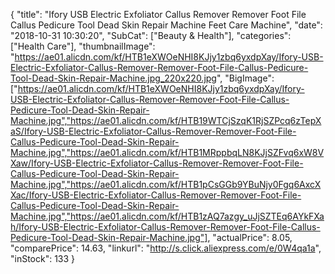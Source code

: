 {
	"title": "Ifory USB Electric Exfoliator Callus Remover Remover Foot File Callus Pedicure Tool Dead Skin Repair Machine Feet Care Machine",
	"date": "2018-10-31 10:30:20",
	"SubCat": ["Beauty & Health"],
	"categories": ["Health Care"],
	"thumbnailImage": "https://ae01.alicdn.com/kf/HTB1eXWOeNHI8KJjy1zbq6yxdpXay/Ifory-USB-Electric-Exfoliator-Callus-Remover-Remover-Foot-File-Callus-Pedicure-Tool-Dead-Skin-Repair-Machine.jpg_220x220.jpg",
	"BigImage": ["https://ae01.alicdn.com/kf/HTB1eXWOeNHI8KJjy1zbq6yxdpXay/Ifory-USB-Electric-Exfoliator-Callus-Remover-Remover-Foot-File-Callus-Pedicure-Tool-Dead-Skin-Repair-Machine.jpg","https://ae01.alicdn.com/kf/HTB19WTCjSzqK1RjSZPcq6zTepXaS/Ifory-USB-Electric-Exfoliator-Callus-Remover-Remover-Foot-File-Callus-Pedicure-Tool-Dead-Skin-Repair-Machine.jpg","https://ae01.alicdn.com/kf/HTB1MRppbqLN8KJjSZFvq6xW8VXaw/Ifory-USB-Electric-Exfoliator-Callus-Remover-Remover-Foot-File-Callus-Pedicure-Tool-Dead-Skin-Repair-Machine.jpg","https://ae01.alicdn.com/kf/HTB1pCsGGb9YBuNjy0Fgq6AxcXXac/Ifory-USB-Electric-Exfoliator-Callus-Remover-Remover-Foot-File-Callus-Pedicure-Tool-Dead-Skin-Repair-Machine.jpg","https://ae01.alicdn.com/kf/HTB1zAQ7azgy_uJjSZTEq6AYkFXah/Ifory-USB-Electric-Exfoliator-Callus-Remover-Remover-Foot-File-Callus-Pedicure-Tool-Dead-Skin-Repair-Machine.jpg"],
	"actualPrice": 8.05,
	"comparePrice": 14.63,
	"linkurl": "http://s.click.aliexpress.com/e/0W4qa1a",
	"inStock": 133
}
